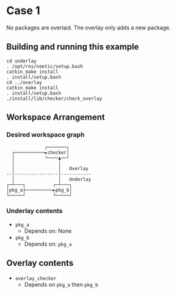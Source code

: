 # Case 1

No packages are overlaid.
The overlay only adds a new package.

## Building and running this example

```
cd underlay
. /opt/ros/noetic/setup.bash
catkin_make install
. install/setup.bash
cd ../overlay
catkin_make install
. install/setup.bash
./install/lib/checker/check_overlay
```


## Workspace Arrangement


### Desired workspace graph
```
              ┌───────┐
  ┌───────────►checker│
  │           └────▲──┘
  │                │
  │                │   Overlay
--│----------------│-----------
  │                │   Underlay
┌─┴───┐          ┌─┴───┐
│pkg_a├──────────►pkg_b│
└─────┘          └─────┘
```

### Underlay contents

* `pkg_a`
  * Depends on: None
* `pkg_b`
  * Depends on: `pkg_a`

## Overlay contents

* `overlay_checker`
  * Depends on `pkg_a` then `pkg_b`
